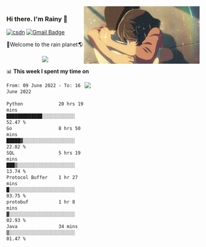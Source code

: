 <img  align='right' height="150" src="https://github.com/LikeRainDay/LikeRainDay/blob/master/pic/img_rain_1.gif?raw=true">



### Hi there. I'm Rainy :lemon:

[![csdn](https://img.shields.io/badge/-csdn-c14438?style=flat-square&logo=c&logoColor=white)](https://blog.csdn.net/qq_15807167)
[![Gmail Badge](https://img.shields.io/badge/-gmail-c14438?style=flat-square&logo=Gmail&logoColor=white&link=mailto:houshuai0816@gmail.com)](mailto:houshuai0816@gmail.com)

🚀Welcome to the rain planet🌎

<center>
<img align='center'  src="https://source.unsplash.com/random/1200x600">
</center>

📊 **This week I spent my time on**

<img align='right'   width="300" src="https://github-readme-stats.vercel.app/api?username=LikeRainDay&show_icons=true&title_color=fff&icon_color=79ff97&text_color=9f9f9f&bg_color=151515">

<!--START_SECTION:waka-->

```text
From: 09 June 2022 - To: 16 June 2022

Python             20 hrs 19 mins  █████████████░░░░░░░░░░░░   52.47 %
Go                 8 hrs 50 mins   █████▓░░░░░░░░░░░░░░░░░░░   22.82 %
SQL                5 hrs 19 mins   ███▒░░░░░░░░░░░░░░░░░░░░░   13.74 %
Protocol Buffer    1 hr 27 mins    █░░░░░░░░░░░░░░░░░░░░░░░░   03.75 %
protobuf           1 hr 8 mins     ▓░░░░░░░░░░░░░░░░░░░░░░░░   02.93 %
Java               34 mins         ▒░░░░░░░░░░░░░░░░░░░░░░░░   01.47 %
```

<!--END_SECTION:waka-->
